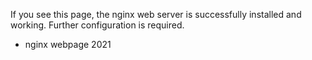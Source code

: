 If you see this page, the nginx web server is successfully installed and working. Further configuration is required. 

- nginx webpage 2021
